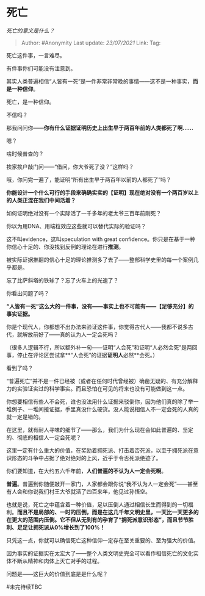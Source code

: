 # 死亡
*死亡的意义是什么？*

> Author: #Anonymity
> Last update: *23/07/2021*
> Link:
> Tag:

死亡这件事，一言难尽。

有件事你们可能没有注意到。

其实人类普遍相信“人皆有一死”是一件非常非常晚的事情——这不是一种事实，**而是一种信仰**。

死亡，是一种信仰。

不信吗？

那我问问你——**你有什么证据证明历史上出生早于两百年前的人类都死了啊……**

嗯？

啥时候普查的？

挨家挨户敲门问——“借问，你大爷死了没？”这样吗？

哦，你问完一遍了，能证明“所有出生早于两百年以前的人都死了”吗？

**你能设计一个什么可行的手段来确确实实的【证明】现在绝对没有一个两百岁以上的人类正混在我们中间活着？**

如何证明绝对没有一个实际活了一千多年的老太爷三百年前刚死？

你以为用DNA、用端粒效应这些就可以替代实际的验证吗？

这不叫evidence，这叫speculation with great confidence。你只是在基于一种你信心十足的、你没找到反例的理论在进行**推测**。

被实际证据推翻的信心十足的理论推测多了去了——整部科学史里的每一个案例几乎都是。

忘了比萨斜塔的铁球了？忘了火车上的光速了？

你看出问题了吗？

**“人皆有一死”这么大的一件事，没有——事实上也不可能有——【足够充分】的事实证据。**

你是个现代人，你都想不出办法来验证这件事，你觉得古代人——我都不说多古代，就解放前好了——真的认为人一定会死吗？

（很多人逻辑不行，所以额外补一句——证明“人会死”和证明“人必然会死”是两回事，停止在评论区尝试拿**“人会死”的证据**证明人**必然**会死。）

看到了吗？

“普遍死亡”并不是一件已经被（或者在任何时代曾经被）确凿无疑的、有充分解释力的实验证实过的科学事实。而且恐怕在可见的将来也没有可能做到这一点。

你想要相信有些人不会死，谁也没法用什么证据来驳倒你，因为他们真的除了举一堆例子、一堆间接证据，手里真没什么硬货。没人能说相信人不一定会死的人真的就一定是错的。

在这里，就有耐人寻味的细节了——那么，我们为什么现在会如此普遍的、坚定的、彻底的相信人一定会死呢？

这里一定有什么重大的价值，在奖励着拥死派、打击着否死派，以至于拥死派在意识形态的斗争中占据了绝对绝对的上风，近乎于令否死派绝迹了。

你们要知道，在大约五六千年前，**人们普遍的不认为人一定会死啊**。

**普遍**。普遍到你随便敲开一家门，人家都会跟你说“我不认为人一定会死”——甚至有人会和你说我们村王大爷就活了四百来年，他见过孙悟空。

也就是说，死亡之中蕴含着一种价值，足以压倒人通过相信长生而得到的一切福利。**而且不是局部的、一时的压倒，而是在这几千年文明史里，一天比一天更多的在更大的范围内压倒。它不但从无到有的孕育了“拥死派意识形态”，而且节节胜利、足足让拥死派从0%增长到了100%！**

只凭这一点，你就可以确信死亡这种信仰一定存在至关重要的、至为强大的价值。

因为事实的证据实在太宏大了——整个人类文明史完全可以看作相信死亡的文化实体不断从精神和肉体上灭亡对手的过程。

问题是——这巨大的价值到底是是什么呢？

#未完待续TBC
